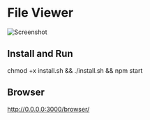 # File Viewer
![Screenshot](https://github.com/uriid1/File-Viewer-nodejs/blob/main/screenshots/screenshot.png)

## Install and Run
chmod +x install.sh && ./install.sh && npm start

## Browser
http://0.0.0.0:3000/browser/
